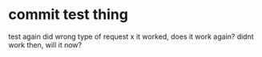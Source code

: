 # commit test thing
test
again
did wrong type of request
x
it worked, does it work again?
didnt work then, will it now?
